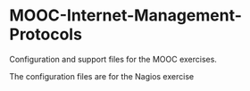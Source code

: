# MOOC-Internet-Management-Protocols
Configuration and support files for the MOOC exercises.

The configuration files are for the Nagios exercise
